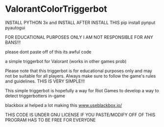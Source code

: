 # ValorantColorTriggerbot

INSTALL PYTHON 3x and INSTALL AFTER INSTALL THIS pip install pynput pyautogui

FOR EDUCATIONAL PURPOSES ONLY I AM NOT RESPONSIBLE FOR ANY BANS!!!

please dont paste off of this its awful code

a simple triggerbot for Valorant (works in other games prob)


Please note that this triggerbot is for educational purposes only and may not be suitable for all players. Always make sure to follow the game's rules and guidelines. THIS IS VERY SIMPLE!!!

This simple triggerbot is hopefully a way for Riot Games to develop a way to detect triggerbotters in-game

blackbox ai helped a lot making this
www.useblackbox.io/

THIS CODE IS UNDER GNU LICENSE IF YOU PASTE/MODIFY OFF OF THIS PROGRAM HAS TO BE FREE FOR EVERYONE
